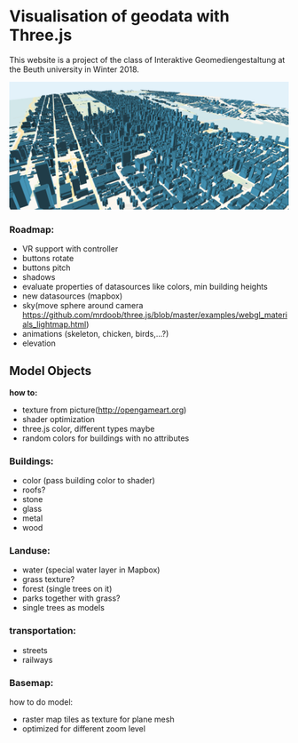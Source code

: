 # Visualisation of geodata with Three.js

This website is a project of the class of Interaktive Geomediengestaltung at the 
Beuth university in Winter 2018.

![Example view](example.png "Example view")


### Roadmap:

* VR support with controller 
* buttons rotate
* buttons pitch
* shadows
* evaluate properties of datasources like colors, min building heights
* new datasources (mapbox)
* sky(move sphere around camera https://github.com/mrdoob/three.js/blob/master/examples/webgl_materials_lightmap.html)
* animations (skeleton, chicken, birds,...?)
* elevation

## Model Objects 

**how to:**

* texture from picture(http://opengameart.org)
* shader optimization
* three.js color, different types maybe
* random colors for buildings with no attributes

### Buildings:

* color (pass building color to shader)
* roofs?
* stone
* glass
* metal
* wood

### Landuse:

* water (special water layer in Mapbox)
* grass texture?
* forest (single trees on it)
* parks together with grass?
* single trees as models

### transportation:

* streets
* railways

### Basemap:

how to do model:

* raster map tiles as texture for plane mesh
* optimized for different zoom level
